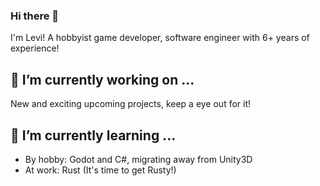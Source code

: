 ### Hi there 👋

I'm Levi! A hobbyist game developer, software engineer with 6+ years of experience!

## 🔭 I’m currently working on ...

New and exciting upcoming projects, keep a eye out for it!

## 🌱 I’m currently learning ...

- By hobby: Godot and C#, migrating away from Unity3D
- At work: Rust (It's time to get Rusty!)
